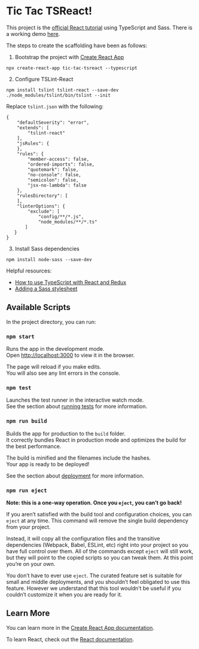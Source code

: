 # Tic Tac TSReact!

This project is the [official React tutorial](https://reactjs.org/tutorial/tutorial.html#completing-the-game) using TypeScript and Sass. There is a working demo [here](http://adripanico.github.io/tic-tac-tsreact).

The steps to create the scaffolding have been as follows:

1. Bootstrap the project with [Create React App](https://github.com/facebook/create-react-app)

```
npx create-react-app tic-tac-tsreact --typescript
```

2. Configure TSLint-React

```
npm install tslint tslint-react --save-dev
./node_modules/tslint/bin/tslint --init
```

Replace ```tslint.json``` with the following:

```
{
    "defaultSeverity": "error",
    "extends": [
        "tslint-react"
    ],
    "jsRules": {
    },
    "rules": {
        "member-access": false,
        "ordered-imports": false,
        "quotemark": false,
        "no-console": false,
        "semicolon": false,
        "jsx-no-lambda": false
    },
    "rulesDirectory": [
    ],
    "linterOptions": {
        "exclude": [
            "config/**/*.js",
            "node_modules/**/*.ts"
       ]
   }
}
```

3. Install Sass dependencies

```
npm install node-sass --save-dev
```

Helpful resources:
* [How to use TypeScript with React and Redux](https://medium.com/@rossbulat/how-to-use-typescript-with-react-and-redux-a118b1e02b76)
* [Adding a Sass stylesheet](https://create-react-app.dev/docs/adding-a-sass-stylesheet/)

## Available Scripts

In the project directory, you can run:

### `npm start`

Runs the app in the development mode.<br />
Open [http://localhost:3000](http://localhost:3000) to view it in the browser.

The page will reload if you make edits.<br />
You will also see any lint errors in the console.

### `npm test`

Launches the test runner in the interactive watch mode.<br />
See the section about [running tests](https://facebook.github.io/create-react-app/docs/running-tests) for more information.

### `npm run build`

Builds the app for production to the `build` folder.<br />
It correctly bundles React in production mode and optimizes the build for the best performance.

The build is minified and the filenames include the hashes.<br />
Your app is ready to be deployed!

See the section about [deployment](https://facebook.github.io/create-react-app/docs/deployment) for more information.

### `npm run eject`

**Note: this is a one-way operation. Once you `eject`, you can’t go back!**

If you aren’t satisfied with the build tool and configuration choices, you can `eject` at any time. This command will remove the single build dependency from your project.

Instead, it will copy all the configuration files and the transitive dependencies (Webpack, Babel, ESLint, etc) right into your project so you have full control over them. All of the commands except `eject` will still work, but they will point to the copied scripts so you can tweak them. At this point you’re on your own.

You don’t have to ever use `eject`. The curated feature set is suitable for small and middle deployments, and you shouldn’t feel obligated to use this feature. However we understand that this tool wouldn’t be useful if you couldn’t customize it when you are ready for it.

## Learn More

You can learn more in the [Create React App documentation](https://facebook.github.io/create-react-app/docs/getting-started).

To learn React, check out the [React documentation](https://reactjs.org/).
